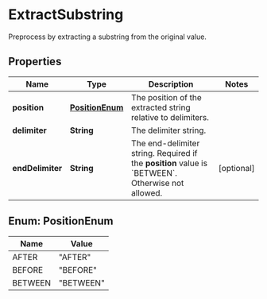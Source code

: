 

# ExtractSubstring

Preprocess by extracting a substring from the original value.

## Properties

| Name | Type | Description | Notes |
|------------ | ------------- | ------------- | -------------|
|**position** | [**PositionEnum**](#PositionEnum) | The position of the extracted string relative to delimiters. |  |
|**delimiter** | **String** | The delimiter string. |  |
|**endDelimiter** | **String** | The end-delimiter string.    Required if the **position** value is &#x60;BETWEEN&#x60;. Otherwise not allowed. |  [optional] |



## Enum: PositionEnum

| Name | Value |
|---- | -----|
| AFTER | &quot;AFTER&quot; |
| BEFORE | &quot;BEFORE&quot; |
| BETWEEN | &quot;BETWEEN&quot; |



